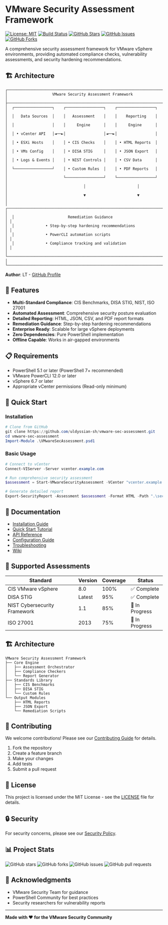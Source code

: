 # VMware Security Assessment Framework

[![License: MIT](https://img.shields.io/badge/License-MIT-yellow.svg?style=flat-square)](https://opensource.org/licenses/MIT)
[![Build Status](https://img.shields.io/github/actions/workflow/status/uldyssian-sh/vmware-sec-assessment/ci.yml?branch=main&style=flat-square)](https://github.com/uldyssian-sh/vmware-sec-assessment/actions)
[![GitHub Stars](https://img.shields.io/github/stars/uldyssian-sh/vmware-sec-assessment?style=flat-square)](https://github.com/uldyssian-sh/vmware-sec-assessment/stargazers)
[![GitHub Issues](https://img.shields.io/github/issues/uldyssian-sh/vmware-sec-assessment?style=flat-square)](https://github.com/uldyssian-sh/vmware-sec-assessment/issues)
[![GitHub Forks](https://img.shields.io/github/forks/uldyssian-sh/vmware-sec-assessment?style=flat-square)](https://github.com/uldyssian-sh/vmware-sec-assessment/network)

A comprehensive security assessment framework for VMware vSphere environments, providing automated compliance checks, vulnerability assessments, and security hardening recommendations.

## 🏗️ Architecture

```
┌─────────────────────────────────────────────────────────────────────────────────┐
│                    VMware Security Assessment Framework                         │
├─────────────────────────────────────────────────────────────────────────────────┤
│  ┌─────────────────┐    ┌─────────────────┐    ┌─────────────────┐              │
│  │   Data Sources  │    │   Assessment    │    │    Reporting    │              │
│  │                 │    │     Engine      │    │     Engine      │              │
│  │ • vCenter API   │◄──►│                 │◄──►│                 │              │
│  │ • ESXi Hosts    │    │ • CIS Checks    │    │ • HTML Reports  │              │
│  │ • VMs Config    │    │ • DISA STIG     │    │ • JSON Export   │              │
│  │ • Logs & Events │    │ • NIST Controls │    │ • CSV Data      │              │
│  └─────────────────┘    │ • Custom Rules  │    │ • PDF Reports   │              │
│                         └─────────────────┘    └─────────────────┘              │
│                                  │                       │                      │
│                                  ▼                       ▼                      │
│  ┌─────────────────────────────────────────────────────────────────────────────┐ │
│  │                        Remediation Guidance                                │ │
│  │              • Step-by-step hardening recommendations                      │ │
│  │              • PowerCLI automation scripts                                 │ │
│  │              • Compliance tracking and validation                          │ │
│  └─────────────────────────────────────────────────────────────────────────────┘ │
└─────────────────────────────────────────────────────────────────────────────────┘
```

**Author**: LT - [GitHub Profile](https://github.com/uldyssian-sh)

## 🚀 Features

- **Multi-Standard Compliance**: CIS Benchmarks, DISA STIG, NIST, ISO 27001
- **Automated Assessment**: Comprehensive security posture evaluation
- **Detailed Reporting**: HTML, JSON, CSV, and PDF report formats
- **Remediation Guidance**: Step-by-step hardening recommendations
- **Enterprise Ready**: Scalable for large vSphere deployments
- **Zero Dependencies**: Pure PowerShell implementation
- **Offline Capable**: Works in air-gapped environments

## 📋 Requirements

- PowerShell 5.1 or later (PowerShell 7+ recommended)
- VMware PowerCLI 12.0 or later
- vSphere 6.7 or later
- Appropriate vCenter permissions (Read-only minimum)

## 🔧 Quick Start

### Installation

```powershell
# Clone from GitHub
git clone https://github.com/uldyssian-sh/vmware-sec-assessment.git
cd vmware-sec-assessment
Import-Module .\VMwareSecAssessment.psd1
```

### Basic Usage

```powershell
# Connect to vCenter
Connect-VIServer -Server vcenter.example.com

# Run comprehensive security assessment
$assessment = Start-VMwareSecurityAssessment -VCenter "vcenter.example.com" -Standard "CIS"

# Generate detailed report
Export-SecurityReport -Assessment $assessment -Format HTML -Path ".\security-report.html"
```

## 📖 Documentation

- [Installation Guide](docs/INSTALLATION.md)
- [Quick Start Tutorial](docs/QUICK_START.md)
- [API Reference](docs/API.md)
- [Configuration Guide](docs/CONFIGURATION.md)
- [Troubleshooting](docs/TROUBLESHOOTING.md)
- [Wiki](https://github.com/uldyssian-sh/vmware-sec-assessment/wiki)

## 🎯 Supported Assessments

| Standard | Version | Coverage | Status |
|----------|---------|----------|--------|
| CIS VMware vSphere | 8.0 | 100% | ✅ Complete |
| DISA STIG | Latest | 95% | ✅ Complete |
| NIST Cybersecurity Framework | 1.1 | 85% | 🔄 In Progress |
| ISO 27001 | 2013 | 75% | 🔄 In Progress |

## 🏗️ Architecture

```
VMware Security Assessment Framework
├── Core Engine
│   ├── Assessment Orchestrator
│   ├── Compliance Checkers
│   └── Report Generator
├── Standards Library
│   ├── CIS Benchmarks
│   ├── DISA STIG
│   └── Custom Rules
└── Output Modules
    ├── HTML Reports
    ├── JSON Export
    └── Remediation Scripts
```

## 🤝 Contributing

We welcome contributions! Please see our [Contributing Guide](CONTRIBUTING.md) for details.

1. Fork the repository
2. Create a feature branch
3. Make your changes
4. Add tests
5. Submit a pull request

## 📄 License

This project is licensed under the MIT License - see the [LICENSE](LICENSE) file for details.

## 🔒 Security

For security concerns, please see our [Security Policy](SECURITY.md).

## 📊 Project Stats

![GitHub stars](https://img.shields.io/github/stars/uldyssian-sh/vmware-sec-assessment?style=social)
![GitHub forks](https://img.shields.io/github/forks/uldyssian-sh/vmware-sec-assessment?style=social)
![GitHub issues](https://img.shields.io/github/issues/uldyssian-sh/vmware-sec-assessment)
![GitHub pull requests](https://img.shields.io/github/issues-pr/uldyssian-sh/vmware-sec-assessment)

## 🙏 Acknowledgments

- VMware Security Team for guidance
- PowerShell Community for best practices
- Security researchers for vulnerability reports

---

**Made with ❤️ for the VMware Security Community**